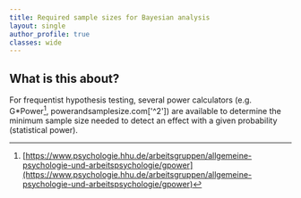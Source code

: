 ```yaml
---
title: Required sample sizes for Bayesian analysis
layout: single
author_profile: true
classes: wide
---
```


## What is this about?
For frequentist hypothesis testing, several power calculators (e.g. G\*Power[^1], powerandsamplesize.com['^2']) are available to determine the minimum sample size needed to detect an effect with a given probability (statistical power).



[^1]: [https://www.psychologie.hhu.de/arbeitsgruppen/allgemeine-psychologie-und-arbeitspsychologie/gpower](https://www.psychologie.hhu.de/arbeitsgruppen/allgemeine-psychologie-und-arbeitspsychologie/gpower)
[^2]: [http://powerandsamplesize.com](http://powerandsamplesize.com)
